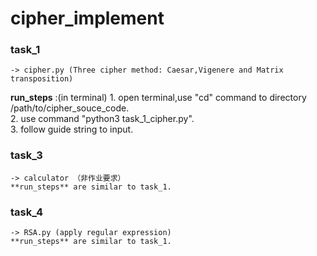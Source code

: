 # cipher_implement

### **task_1** 
    -> cipher.py (Three cipher method: Caesar,Vigenere and Matrix transposition)
**run_steps** :(in terminal)
        1. open terminal,use "cd" command to directory /path/to/cipher_souce_code.  
        2. use command "python3 task_1_cipher.py".  
        3. follow guide string to input.  

### **task_3** 
    -> calculator （非作业要求）
    **run_steps** are similar to task_1.

### **task_4** 
    -> RSA.py (apply regular expression)
    **run_steps** are similar to task_1.
